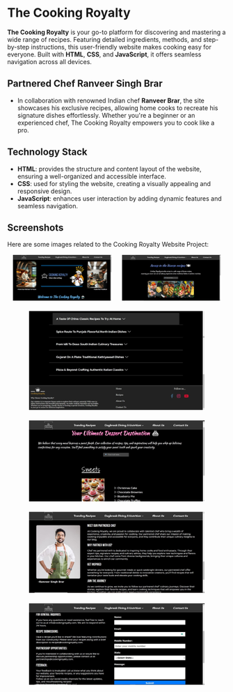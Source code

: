 # The Cooking Royalty

**The Cooking Royalty** is your go-to platform for discovering and mastering a wide range of recipes. Featuring detailed ingredients, methods, and step-by-step instructions, this user-friendly website makes cooking easy for everyone. Built with **HTML**, **CSS**, and **JavaScript**, it offers seamless navigation across all devices.

## Partnered Chef Ranveer Singh Brar

- In collaboration with renowned Indian chef **Ranveer Brar**, the site showcases his exclusive recipes, allowing home cooks to recreate his signature dishes effortlessly. Whether you're a beginner or an experienced chef, The Cooking Royalty empowers you to cook like a pro.

## Technology Stack

- **HTML**: provides the structure and content layout of the website, ensuring a well-organized and accessible interface.
- **CSS**: used for styling the website, creating a visually appealing and responsive design.
- **JavaScript**: enhances user interaction by adding dynamic features and seamless navigation.

## Screenshots

Here are some images related to the Cooking Royalty Website Project:

<div style="display: flex; flex-wrap: wrap; gap: 20px; justify-content: center;">
  <img src="/logo/ss/home.jpg" alt="Home" style="width: 45%; border: 2px solid white;"/>
  <img src="/logo/ss/trending-recipes.JPG" alt="TR" style="width: 45%; border: 2px solid white;"/>
  <img src="/logo/ss/trending-recipes-1.jpg" alt="TR1" style="width: 80%; border: 2px solid white;"/>
  <img src="/logo/ss/dessert.JPG" alt="dessert" style="width: 80%; border: 2px solid white;"/>
  <img src="/logo/ss/about-us.jpg" alt="About Us" style="width: 80%; border: 2px solid white;"/>
  <img src="/logo/ss/contact-us.jpg" alt="Contact Us" style="width: 80%; border: 2px solid white;"/>
</div>
